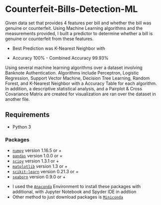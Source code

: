 # Counterfeit-Bills-Detection-ML

Given data set that provides 4 features per bill and whether the bill was genuine or counterfeit.  Using Machine Learning algorithms and the measurements provided, I built a predictor to determine whether a bill is genuine or counterfeit from these features.  
* Best Prediction was K-Nearest Neighbor with
- Accuracy 100%     - Combined Accuracy 99.93% 

Using several machine learning algorithms over a dataset involving Banknote Authentication.  Algorithms include Perceptron, Logistic Regression, Support Vector Machine, Decision Tree Learning, Random Forest, and K-Nearest Neighbor with a Accuracy Table for each algorithm.  In addition, a descriptive statistical analysis, and a Pairplot & Cross Covariance Matrix are created for visualization are ran over the dataset in another file.   



## Requirements
- Python 3 
### Packages
- [`numpy`](http://www.numpy.org/) version 1.16.5 or +  
- [`pandas`](https://pandas.pydata.org/) version 1.0.0 or +  
- [`scipy`](http://www.scipy.org/) version 1.3.1 or +
- [`matplotlib`](http://matplotlib.org/) version 1.3 or +
- [`scikit-learn`](http://scikit-learn.or) version 0.21.3 or +
- [`seaborn`](https://seaborn.pydata.org/) version 0.9.0 or +

* I used the [`Anaconda`](https://www.anaconda.com/products/individual) Environment to install these packages with additional, with Jupyter Notebook and Spyder IDE in addtion
* Other method to just download packages is [`Miniconda`](https://docs.conda.io/en/latest/miniconda.html)
